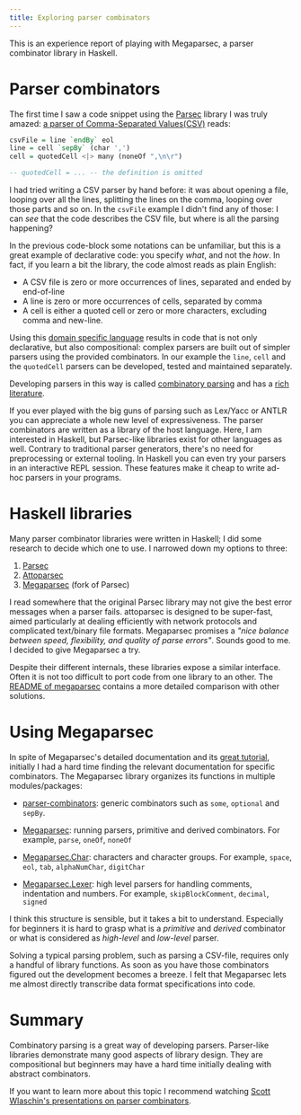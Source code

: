 ```yaml
---
title: Exploring parser combinators
---
```


This is an experience report of playing with Megaparsec, a parser combinator
library in Haskell.

# Parser combinators

The first time I saw a code snippet using the [Parsec][Parsec] library I was
truly amazed: [a parser of Comma-Separated Values(CSV)][CSVParser] reads:

``` haskell
csvFile = line `endBy` eol
line = cell `sepBy` (char ',')
cell = quotedCell <|> many (noneOf ",\n\r")

-- quotedCell = ... -- the definition is omitted
```

I had tried writing a CSV parser by hand before: it was about opening a file,
looping over all the lines, splitting the lines on the comma, looping over
those parts and so on.  In the `csvFile` example I didn't find any of those:  I
can _see_ that the code describes the CSV file, but where is all the parsing
happening?

In the previous code-block some notations can be unfamiliar, but this is a
great example of declarative code: you specify _what_, and not the _how_.  In
fact, if you learn a bit the library, the code almost reads as plain English:

* A CSV file is zero or more occurrences of lines, separated and ended by
  end-of-line
* A line is zero or more occurrences of cells, separated by comma
* A cell is either a quoted cell or zero or more characters, excluding comma
  and new-line.

Using this [domain specific language][DSL] results in code that is not only
declarative, but also compositional: complex parsers are built out of simpler
parsers using the provided combinators.  In our example the `line`, `cell` and
the `quotedCell` parsers can be developed, tested and maintained separately.

Developing parsers in this way is called [combinatory
parsing][WikiParserCombinator] and has a [rich literature][MonParsing].

If you ever played with the big guns of parsing such as Lex/Yacc or ANTLR you
can appreciate a whole new level of expressiveness.  The parser combinators are
written as a library of the host language. Here, I am interested in Haskell,
but Parsec-like libraries exist for other languages as well.  Contrary to
traditional parser generators, there's no need for preprocessing or external
tooling. In Haskell you can even try your parsers in an interactive REPL
session.  These features make it cheap to write ad-hoc parsers in your
programs.

# Haskell libraries

Many parser combinator libraries were written in Haskell; I did some research
to decide which one to use.  I narrowed down my options to three:

1. [Parsec]( https://hackage.haskell.org/package/parsec)
1. [Attoparsec](https://hackage.haskell.org/package/attoparsec)
1. [Megaparsec](https://hackage.haskell.org/package/megaparsec) (fork of Parsec)

I read somewhere that the original Parsec library may not give the best error
messages when a parser fails.  attoparsec is designed to be super-fast, aimed
particularly at dealing efficiently with network protocols and complicated
text/binary file formats.  Megaparsec promises a _"nice balance between speed,
flexibility, and quality of parse errors"_.  Sounds good to me.  I decided to
give Megaparsec a try.

Despite their different internals, these libraries expose a similar interface.
Often it is not too difficult to port code from one library to an other.  The
[README of megaparsec][MegaparsecREADME] contains a more detailed comparison
with other solutions.

# Using Megaparsec

In spite of  Megaparsec's detailed documentation and its [great
tutorial](https://markkarpov.com/megaparsec/megaparsec.html), initially I had a
hard time finding the relevant documentation for specific combinators.  The
Megaparsec library organizes its functions in multiple modules/packages:

* [parser-combinators][ParserCombinators]: generic combinators such as
  `some`, `optional` and `sepBy`.

* [Megaparsec][Megaparsec]: running parsers, primitive and derived combinators.
  For example, `parse`, `oneOf`, `noneOf`

* [Megaparsec.Char][MegaparsecChar]: characters and character groups.
  For example, `space`, `eol`, `tab`, `alphaNumChar`, `digitChar`

* [Megaparsec.Lexer][MegaparsecLexer]: high level parsers for handling
  comments, indentation and numbers. For example, `skipBlockComment`,
  `decimal`, `signed`

I think this structure is sensible, but it takes a bit to understand.
Especially for beginners it is hard to grasp what is a _primitive_ and
_derived_ combinator or what is considered as _high-level_ and _low-level_
parser.

Solving a typical parsing problem, such as parsing a CSV-file, requires only a
handful of library functions.  As soon as you have those combinators figured
out the development becomes a breeze.  I felt that Megaparsec lets me almost
directly transcribe data format specifications into code.

# Summary

Combinatory parsing is a great way of developing parsers.  Parser-like
libraries demonstrate many good aspects of library design.  They are
compositional but beginners may have a hard time initially dealing with
abstract combinators.

If you want to learn more about this topic I recommend watching [Scott
Wlaschin's presentations on parser combinators][WlaschinNDC2017].

[Parsec]: https://wiki.haskell.org/Parsec
[CSVParser]: http://book.realworldhaskell.org/read/using-parsec.html
[DSL]: https://www.youtube.com/watch?v=8k_SU1t50M8
[WikiParserCombinator]: https://en.wikipedia.org/wiki/Parser_combinator
[MonParsing]: http://www.cs.nott.ac.uk/~pszgmh/monparsing.pdf
[ParserCombinators]: https://hackage.haskell.org/package/parser-combinators
[MegaparsecREADME]: https://github.com/mrkkrp/megaparsec#comparison-with-other-solutions
[Megaparsec]: https://hackage.haskell.org/package/megaparsec-7.0.4/docs/Text-Megaparsec.html
[MegaparsecChar]: https://hackage.haskell.org/package/megaparsec-7.0.4/docs/Text-Megaparsec-Char.html
[MegaparsecLexer]: https://hackage.haskell.org/package/megaparsec-7.0.4/docs/Text-Megaparsec-Char-Lexer.html
[WlaschinNDC2017]: https://www.youtube.com/watch?v=RDalzi7mhdY

